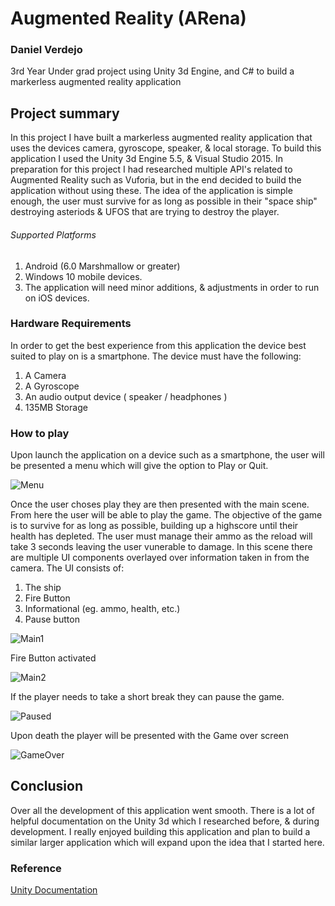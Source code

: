 # Augmented Reality (ARena)

### Daniel Verdejo
3rd Year Under grad project using Unity 3d Engine, and C# to build a markerless augmented reality application

## Project summary

In this project I have built a markerless augmented reality application that uses the devices camera, gyroscope, speaker, & local storage. To build this application I used the Unity 3d Engine 5.5, & Visual Studio 2015. In preparation for this project I had researched multiple API's related to Augmented Reality such as Vuforia, but in the end decided to build the application without using these. The idea of the application is simple enough, the user must survive for as long as possible in their "space ship" destroying asteriods & UFOS that are trying to destroy the player. 

###### Supported Platforms

1. Android (6.0 Marshmallow or greater)
2. Windows 10 mobile devices. 
3. The application will need minor additions, & adjustments in order to run on iOS devices.

### Hardware Requirements

In order to get the best experience from this application the device best suited to play on is a smartphone. The device must have the following:
1. A Camera
2. A Gyroscope
3. An audio output device ( speaker / headphones )
4. 135MB Storage

### How to play

Upon launch the application on a device such as a smartphone, the user will be presented a menu which will give the option to Play or Quit.

![Menu](http://imgur.com/XQntvJi.png)

Once the user choses play they are then presented with the main scene. From here the user will be able to play the game. The objective of the game is to survive for as long as possible, building up a highscore until their health has depleted. The user must manage their ammo as the reload will take 3 seconds leaving the user vunerable to damage. In this scene there are multiple UI components overlayed over information taken in from the camera.
The UI consists of:

1. The ship
2. Fire Button
2. Informational (eg. ammo, health, etc.)
4. Pause button

![Main1](http://imgur.com/pgnoyVb.png)

Fire Button activated

![Main2](http://imgur.com/lQMnviN.png)

If the player needs to take a short break they can pause the game.

![Paused](http://imgur.com/gP3lF05.png)

Upon death the player will be presented with the Game over screen

![GameOver](http://imgur.com/advh2Z7.png)

## Conclusion

Over all the development of this application went smooth. There is a lot of helpful documentation on the Unity 3d which I researched before, & during development. I really enjoyed building this application and plan to build a similar larger application which will expand upon the idea that I started here.

### Reference

[Unity Documentation](https://docs.unity3d.com/ScriptReference/)
